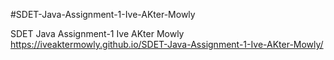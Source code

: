 #SDET-Java-Assignment-1-Ive-AKter-Mowly

SDET Java Assignment-1 Ive AKter Mowly
https://iveaktermowly.github.io/SDET-Java-Assignment-1-Ive-AKter-Mowly/
